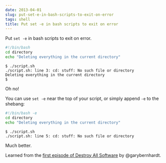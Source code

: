 ```yaml
---
date: 2013-04-01
slug: put-set-e-in-bash-scripts-to-exit-on-error
tags: shell
title: Put set -e in bash scripts to exit on error
---
```


Put `set -e` in bash scripts to exit on error.

```sh
#!/bin/bash
cd directory
echo "Deleting everything in the current directory"
```

```
$ ./script.sh
./script.sh: line 3: cd: stuff: No such file or directory
Deleting everything in the current directory
$
```

Oh no!

You can use `set -e` near the top of your script, or simply append `-e` to the shebang:

```sh
#!/bin/bash -e
cd directory
echo "Deleting everything in the current directory"
```

```
$ ./script.sh
./script.sh: line 5: cd: stuff: No such file or directory
```

Much better.

Learned from the [first episode of Destroy All Software](https://www.destroyallsoftware.com/screencasts/catalog/statistics-over-git-repositories) by @garybernhardt.
